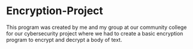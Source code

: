 # Encryption-Project
This program was created by me and my group at our community college for our cybersecurity project where we had to create a basic encryption program to encrypt and decrypt a body of text.
